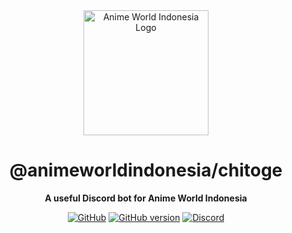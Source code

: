 <div align="center">

<img src="https://api.zhycorp.org/assets/images/AWI_Icon.png" alt="Anime World Indonesia Logo" width="200px" height="200px"/>

# @animeworldindonesia/chitoge

**A useful Discord bot for Anime World Indonesia**

[![GitHub](https://img.shields.io/github/license/Anime-World-Indonesia/template)](https://github.com/Anime-World-Indonesia/chitoge/blob/main/LICENSE)
[![GitHub version](https://badge.fury.io/gh/Anime-World-Indonesia%2Fchitoge.svg)](https://badge.fury.io/gh/Anime-World-Indonesia%2Fchitoge)
[![Discord](https://discord.com/api/guilds/304646217562980355/embed.png)](https://frutbits.org/discord)

</div>